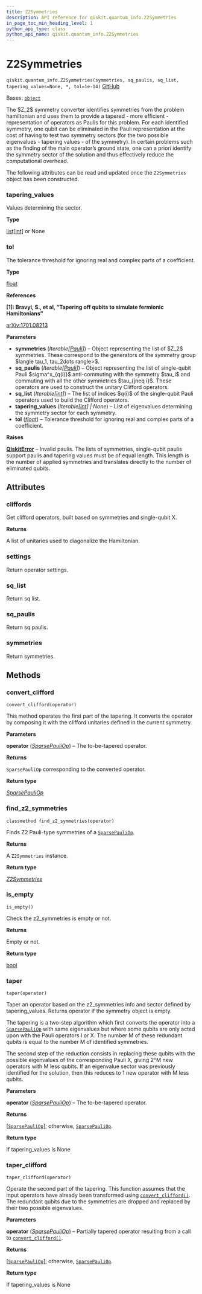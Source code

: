 ```yaml
---
title: Z2Symmetries
description: API reference for qiskit.quantum_info.Z2Symmetries
in_page_toc_min_heading_level: 1
python_api_type: class
python_api_name: qiskit.quantum_info.Z2Symmetries
---
```


# Z2Symmetries

<span id="qiskit.quantum_info.Z2Symmetries" />

`qiskit.quantum_info.Z2Symmetries(symmetries, sq_paulis, sq_list, tapering_values=None, *, tol=1e-14)` [GitHub](https://github.com/qiskit/qiskit/tree/stable/1.0/qiskit/quantum_info/analysis/z2_symmetries.py "view source code")

Bases: [`object`](https://docs.python.org/3/library/functions.html#object "(in Python v3.12)")

The \$Z\_2\$ symmetry converter identifies symmetries from the problem hamiltonian and uses them to provide a tapered - more efficient - representation of operators as Paulis for this problem. For each identified symmetry, one qubit can be eliminated in the Pauli representation at the cost of having to test two symmetry sectors (for the two possible eigenvalues - tapering values - of the symmetry). In certain problems such as the finding of the main operator’s ground state, one can a priori identify the symmetry sector of the solution and thus effectively reduce the computational overhead.

The following attributes can be read and updated once the `Z2Symmetries` object has been constructed.

<span id="qiskit.quantum_info.Z2Symmetries.tapering_values" />

### tapering\_values

Values determining the sector.

**Type**

[list](https://docs.python.org/3/library/stdtypes.html#list "(in Python v3.12)")\[[int](https://docs.python.org/3/library/functions.html#int "(in Python v3.12)")] or None

<span id="qiskit.quantum_info.Z2Symmetries.tol" />

### tol

The tolerance threshold for ignoring real and complex parts of a coefficient.

**Type**

[float](https://docs.python.org/3/library/functions.html#float "(in Python v3.12)")

**References**

**\[1]: Bravyi, S., et al, “Tapering off qubits to simulate fermionic Hamiltonians”**

[arXiv:1701.08213](https://arxiv.org/abs/1701.08213)

**Parameters**

*   **symmetries** (*Iterable\[*[*Pauli*](qiskit.quantum_info.Pauli "qiskit.quantum_info.Pauli")*]*) – Object representing the list of \$Z\_2\$ symmetries. These correspond to the generators of the symmetry group \$langle tau\_1, tau\_2dots rangle>\$.
*   **sq\_paulis** (*Iterable\[*[*Pauli*](qiskit.quantum_info.Pauli "qiskit.quantum_info.Pauli")*]*) – Object representing the list of single-qubit Pauli \$sigma^x\_\{q(i)}\$ anti-commuting with the symmetry \$tau\_i\$ and commuting with all the other symmetries \$tau\_\{jneq i}\$. These operators are used to construct the unitary Clifford operators.
*   **sq\_list** (*Iterable\[*[*int*](https://docs.python.org/3/library/functions.html#int "(in Python v3.12)")*]*) – The list of indices \$q(i)\$ of the single-qubit Pauli operators used to build the Clifford operators.
*   **tapering\_values** (*Iterable\[*[*int*](https://docs.python.org/3/library/functions.html#int "(in Python v3.12)")*] | None*) – List of eigenvalues determining the symmetry sector for each symmetry.
*   **tol** ([*float*](https://docs.python.org/3/library/functions.html#float "(in Python v3.12)")) – Tolerance threshold for ignoring real and complex parts of a coefficient.

**Raises**

[**QiskitError**](exceptions#qiskit.exceptions.QiskitError "qiskit.exceptions.QiskitError") – Invalid paulis. The lists of symmetries, single-qubit paulis support paulis and tapering values must be of equal length. This length is the number of applied symmetries and translates directly to the number of eliminated qubits.

## Attributes

<span id="qiskit.quantum_info.Z2Symmetries.cliffords" />

### cliffords

Get clifford operators, built based on symmetries and single-qubit X.

**Returns**

A list of unitaries used to diagonalize the Hamiltonian.

<span id="qiskit.quantum_info.Z2Symmetries.settings" />

### settings

Return operator settings.

<span id="qiskit.quantum_info.Z2Symmetries.sq_list" />

### sq\_list

Return sq list.

<span id="qiskit.quantum_info.Z2Symmetries.sq_paulis" />

### sq\_paulis

Return sq paulis.

<span id="qiskit.quantum_info.Z2Symmetries.symmetries" />

### symmetries

Return symmetries.

## Methods

### convert\_clifford

<span id="qiskit.quantum_info.Z2Symmetries.convert_clifford" />

`convert_clifford(operator)`

This method operates the first part of the tapering. It converts the operator by composing it with the clifford unitaries defined in the current symmetry.

**Parameters**

**operator** ([*SparsePauliOp*](qiskit.quantum_info.SparsePauliOp "qiskit.quantum_info.operators.symplectic.sparse_pauli_op.SparsePauliOp")) – The to-be-tapered operator.

**Returns**

`SparsePauliOp` corresponding to the converted operator.

**Return type**

[*SparsePauliOp*](qiskit.quantum_info.SparsePauliOp "qiskit.quantum_info.operators.symplectic.sparse_pauli_op.SparsePauliOp")

### find\_z2\_symmetries

<span id="qiskit.quantum_info.Z2Symmetries.find_z2_symmetries" />

`classmethod find_z2_symmetries(operator)`

Finds Z2 Pauli-type symmetries of a [`SparsePauliOp`](qiskit.quantum_info.SparsePauliOp "qiskit.quantum_info.SparsePauliOp").

**Returns**

A `Z2Symmetries` instance.

**Return type**

[*Z2Symmetries*](#qiskit.quantum_info.Z2Symmetries "qiskit.quantum_info.analysis.z2_symmetries.Z2Symmetries")

### is\_empty

<span id="qiskit.quantum_info.Z2Symmetries.is_empty" />

`is_empty()`

Check the z2\_symmetries is empty or not.

**Returns**

Empty or not.

**Return type**

[bool](https://docs.python.org/3/library/functions.html#bool "(in Python v3.12)")

### taper

<span id="qiskit.quantum_info.Z2Symmetries.taper" />

`taper(operator)`

Taper an operator based on the z2\_symmetries info and sector defined by tapering\_values. Returns operator if the symmetry object is empty.

The tapering is a two-step algorithm which first converts the operator into a [`SparsePauliOp`](qiskit.quantum_info.SparsePauliOp "qiskit.quantum_info.SparsePauliOp") with same eigenvalues but where some qubits are only acted upon with the Pauli operators I or X. The number M of these redundant qubits is equal to the number M of identified symmetries.

The second step of the reduction consists in replacing these qubits with the possible eigenvalues of the corresponding Pauli X, giving 2^M new operators with M less qubits. If an eigenvalue sector was previously identified for the solution, then this reduces to 1 new operator with M less qubits.

**Parameters**

**operator** ([*SparsePauliOp*](qiskit.quantum_info.SparsePauliOp "qiskit.quantum_info.operators.symplectic.sparse_pauli_op.SparsePauliOp")) – The to-be-tapered operator.

**Returns**

\[[`SparsePauliOp`](qiskit.quantum_info.SparsePauliOp "qiskit.quantum_info.SparsePauliOp")]; otherwise, [`SparsePauliOp`](qiskit.quantum_info.SparsePauliOp "qiskit.quantum_info.SparsePauliOp").

**Return type**

If tapering\_values is None

### taper\_clifford

<span id="qiskit.quantum_info.Z2Symmetries.taper_clifford" />

`taper_clifford(operator)`

Operate the second part of the tapering. This function assumes that the input operators have already been transformed using [`convert_clifford()`](#qiskit.quantum_info.Z2Symmetries.convert_clifford "qiskit.quantum_info.Z2Symmetries.convert_clifford"). The redundant qubits due to the symmetries are dropped and replaced by their two possible eigenvalues.

**Parameters**

**operator** ([*SparsePauliOp*](qiskit.quantum_info.SparsePauliOp "qiskit.quantum_info.operators.symplectic.sparse_pauli_op.SparsePauliOp")) – Partially tapered operator resulting from a call to [`convert_clifford()`](#qiskit.quantum_info.Z2Symmetries.convert_clifford "qiskit.quantum_info.Z2Symmetries.convert_clifford").

**Returns**

\[[`SparsePauliOp`](qiskit.quantum_info.SparsePauliOp "qiskit.quantum_info.SparsePauliOp")]; otherwise, [`SparsePauliOp`](qiskit.quantum_info.SparsePauliOp "qiskit.quantum_info.SparsePauliOp").

**Return type**

If tapering\_values is None

